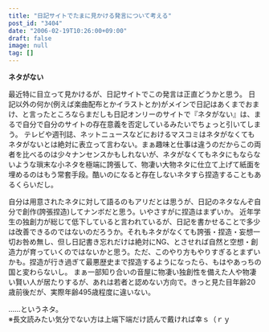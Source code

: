 ```yaml
---
title: "日記サイトでたまに見かける発言について考える"
post_id: "3404"
date: "2006-02-19T10:26:00+09:00"
draft: false
image: null
tag: []
---
```


__ネタがない__

最近特に目立って見かけるが、日記サイトでこの発言は正直どうかと思う。
日記以外の何か(例えば楽曲配布とかイラストとか)がメインで日記はあくまでおまけ、と言ったところならまだしも日記オンリーのサイトで『ネタがない』は、まるで自分で自分のサイトの存在意義を否定しているみたいでちょっと引いてしまう。
テレビや週刊誌、ネットニュースなどにおけるマスコミはネタがなくてもネタがないとは絶対に表立って言わない。まぁ趣味と仕事は違うのだからこの両者を比べるのは少々ナンセンスかもしれないが、ネタがなくてもネタにもならないような瑣末な小ネタを極端に誇張して、物凄い大物ネタに仕立て上げて紙面を埋めるのはもう常套手段。酷いのになると存在しないネタすら捏造することもあるくらいだし。

自分は用意されたネタに対して語るのもアリだとは思うが、日記のネタなんぞ自分で創作(誇張捏造)してナンボだと思う。いやさすがに捏造はまずいか。
近年学生の独創力が総じて低下していると言われているが、日記を書かせることで多少は改善できるのではないのだろうか。それもネタがなくても誇張・捏造・妄想一切お咎め無し、但し日記書き忘れだけは絶対にNG、とさせれば自然と空想・創造力が育っていくのではないかと思う。ただ、このやり方もやりすぎるとまずいかも。捏造が行き過ぎて最悪歴史まで捏造するようになったら、もはやあっちの国と変わらないし。
まぁ一部知り合いの音屋に物凄い独創性を備えた人や物凄い賢い人が居たりするが、あれは若者と認めない方向で。きっと見た目年齢20歳前後だが、実際年齢495歳程度に違いない。

……というネタ。  
※長文読みたい気分でない方は上端下端だけ読んで戴ければ幸ｓ（ｒｙ
